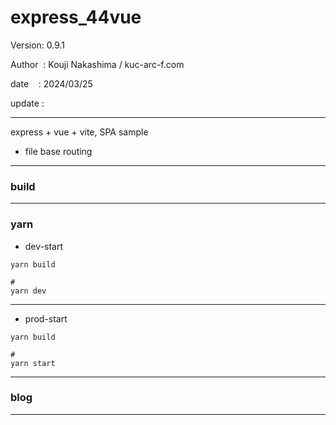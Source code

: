 ﻿# express_44vue

 Version: 0.9.1

 Author  : Kouji Nakashima / kuc-arc-f.com

 date    : 2024/03/25  

 update :

***

express + vue + vite, SPA sample

* file base routing

***
### build

***

### yarn 
* dev-start

```
yarn build

#
yarn dev
```

***
* prod-start

```
yarn build

#
yarn start
```

***
### blog


***

